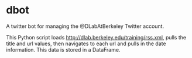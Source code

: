 dbot
====

A twitter bot for managing the @DLabAtBerkeley Twitter account.

This Python script loads http://dlab.berkeley.edu/training/rss.xml, pulls the title and url values, then navigates to each url and pulls in the date information.
This data is stored in a DataFrame.
